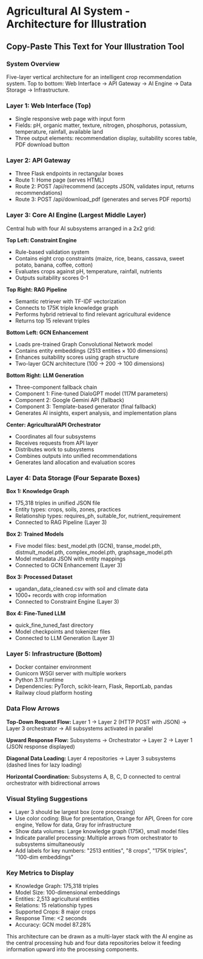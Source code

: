 # Agricultural AI System - Architecture for Illustration

## Copy-Paste This Text for Your Illustration Tool

### System Overview
Five-layer vertical architecture for an intelligent crop recommendation system. Top to bottom: Web Interface → API Gateway → AI Engine → Data Storage → Infrastructure.

### Layer 1: Web Interface (Top)
- Single responsive web page with input form
- Fields: pH, organic matter, texture, nitrogen, phosphorus, potassium, temperature, rainfall, available land
- Three output elements: recommendation display, suitability scores table, PDF download button

### Layer 2: API Gateway
- Three Flask endpoints in rectangular boxes
- Route 1: Home page (serves HTML)
- Route 2: POST /api/recommend (accepts JSON, validates input, returns recommendations)
- Route 3: POST /api/download_pdf (generates and serves PDF reports)

### Layer 3: Core AI Engine (Largest Middle Layer)
Central hub with four AI subsystems arranged in a 2x2 grid:

**Top Left: Constraint Engine**
- Rule-based validation system
- Contains eight crop constraints (maize, rice, beans, cassava, sweet potato, banana, coffee, cotton)
- Evaluates crops against pH, temperature, rainfall, nutrients
- Outputs suitability scores 0-1

**Top Right: RAG Pipeline**
- Semantic retriever with TF-IDF vectorization
- Connects to 175K triple knowledge graph
- Performs hybrid retrieval to find relevant agricultural evidence
- Returns top 15 relevant triples

**Bottom Left: GCN Enhancement**
- Loads pre-trained Graph Convolutional Network model
- Contains entity embeddings (2513 entities × 100 dimensions)
- Enhances suitability scores using graph structure
- Two-layer GCN architecture (100 → 200 → 100 dimensions)

**Bottom Right: LLM Generation**
- Three-component fallback chain
- Component 1: Fine-tuned DialoGPT model (117M parameters)
- Component 2: Google Gemini API (fallback)
- Component 3: Template-based generator (final fallback)
- Generates AI insights, expert analysis, and implementation plans

**Center: AgriculturalAPI Orchestrator**
- Coordinates all four subsystems
- Receives requests from API layer
- Distributes work to subsystems
- Combines outputs into unified recommendations
- Generates land allocation and evaluation scores

### Layer 4: Data Storage (Four Separate Boxes)

**Box 1: Knowledge Graph**
- 175,318 triples in unified JSON file
- Entity types: crops, soils, zones, practices
- Relationship types: requires_ph, suitable_for, nutrient_requirement
- Connected to RAG Pipeline (Layer 3)

**Box 2: Trained Models**
- Five model files: best_model.pth (GCN), transe_model.pth, distmult_model.pth, complex_model.pth, graphsage_model.pth
- Model metadata JSON with entity mappings
- Connected to GCN Enhancement (Layer 3)

**Box 3: Processed Dataset**
- ugandan_data_cleaned.csv with soil and climate data
- 1000+ records with crop information
- Connected to Constraint Engine (Layer 3)

**Box 4: Fine-Tuned LLM**
- quick_fine_tuned_fast directory
- Model checkpoints and tokenizer files
- Connected to LLM Generation (Layer 3)

### Layer 5: Infrastructure (Bottom)
- Docker container environment
- Gunicorn WSGI server with multiple workers
- Python 3.11 runtime
- Dependencies: PyTorch, scikit-learn, Flask, ReportLab, pandas
- Railway cloud platform hosting

### Data Flow Arrows

**Top-Down Request Flow:**
Layer 1 → Layer 2 (HTTP POST with JSON) → Layer 3 orchestrator → All subsystems activated in parallel

**Upward Response Flow:**
Subsystems → Orchestrator → Layer 2 → Layer 1 (JSON response displayed)

**Diagonal Data Loading:**
Layer 4 repositories → Layer 3 subsystems (dashed lines for lazy loading)

**Horizontal Coordination:**
Subsystems A, B, C, D connected to central orchestrator with bidirectional arrows

### Visual Styling Suggestions
- Layer 3 should be largest box (core processing)
- Use color coding: Blue for presentation, Orange for API, Green for core engine, Yellow for data, Gray for infrastructure
- Show data volumes: Large knowledge graph (175K), small model files
- Indicate parallel processing: Multiple arrows from orchestrator to subsystems simultaneously
- Add labels for key numbers: "2513 entities", "8 crops", "175K triples", "100-dim embeddings"

### Key Metrics to Display
- Knowledge Graph: 175,318 triples
- Model Size: 100-dimensional embeddings
- Entities: 2,513 agricultural entities
- Relations: 15 relationship types
- Supported Crops: 8 major crops
- Response Time: <2 seconds
- Accuracy: GCN model 87.28%

This architecture can be drawn as a multi-layer stack with the AI engine as the central processing hub and four data repositories below it feeding information upward into the processing components.

